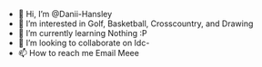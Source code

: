 - 👋 Hi, I’m @Danii-Hansley
- 👀 I’m interested in Golf, Basketball, Crosscountry, and Drawing
- 🌱 I’m currently learning Nothing :P
- 💞️ I’m looking to collaborate on Idc-
- 📫 How to reach me Email Meee

<!---
Danii-Hansley/Danii-Hansley is a ✨ special ✨ repository because its `README.md` (this file) appears on your GitHub profile.
You can click the Preview link to take a look at your changes.
--->

